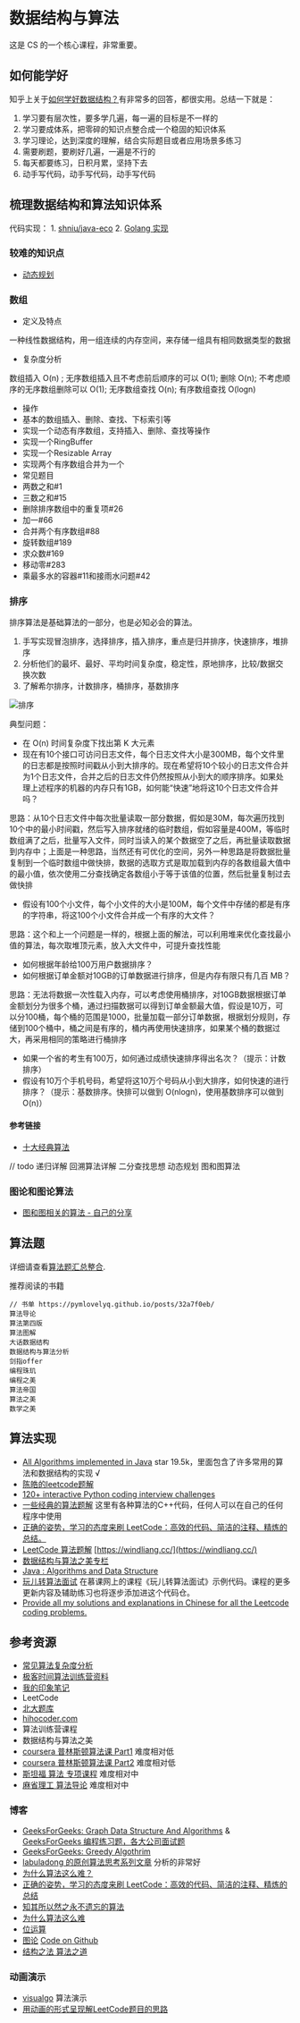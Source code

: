 # 数据结构与算法

这是 CS 的一个核心课程，非常重要。

## 如何能学好

知乎上关于[如何学好数据结构？](https://www.zhihu.com/question/21318658)有非常多的回答，都很实用。总结一下就是：

1. 学习要有层次性，要多学几遍，每一遍的目标是不一样的
2. 学习要成体系，把零碎的知识点整合成一个稳固的知识体系
3. 学习理论，达到深度的理解，结合实际题目或者应用场景多练习
4. 需要刷题，要刷好几遍，一遍是不行的
5. 每天都要练习，日积月累，坚持下去
6. 动手写代码，动手写代码，动手写代码

## 梳理数据结构和算法知识体系

代码实现： 1. [shniu/java-eco](https://github.com/shniu/java-eco) 2. [Golang 实现](https://github.com/shniu/gostuff/leetcode)

### 较难的知识点

* [动态规划](01-dong-tai-gui-hua.md)

### 数组

* 定义及特点

一种线性数据结构，用一组连续的内存空间，来存储一组具有相同数据类型的数据

* 复杂度分析

数组插入 O\(n\) ; 无序数组插入且不考虑前后顺序的可以 O\(1\); 删除 O\(n\); 不考虑顺序的无序数组删除可以 O\(1\); 无序数组查找 O\(n\); 有序数组查找 O\(logn\)

* 操作
* 基本的数组插入、删除、查找、下标索引等
* 实现一个动态有序数组，支持插入、删除、查找等操作
* 实现一个RingBuffer
* 实现一个Resizable Array
* 实现两个有序数组合并为一个
* 常见题目
* 两数之和\#1
* 三数之和\#15
* 删除排序数组中的重复项\#26
* 加一\#66
* 合并两个有序数组\#88
* 旋转数组\#189
* 求众数\#169
* 移动零\#283
* 乘最多水的容器\#11和接雨水问题\#42

### 排序

排序算法是基础算法的一部分，也是必知必会的算法。

1. 手写实现冒泡排序，选择排序，插入排序，重点是归并排序，快速排序，堆排序
2. 分析他们的最坏、最好、平均时间复杂度，稳定性，原地排序，比较/数据交换次数
3. 了解希尔排序，计数排序，桶排序，基数排序

![&#x6392;&#x5E8F;](https://static001.geekbang.org/resource/image/1f/fd/1f6ef7e0a5365d6e9d68f0ccc71755fd.jpg)

典型问题：

* 在 O\(n\) 时间复杂度下找出第 K 大元素
* 现在有10个接口可访问日志文件，每个日志文件大小是300MB，每个文件里的日志都是按照时间戳从小到大排序的。现在希望将10个较小的日志文件合并为1个日志文件，合并之后的日志文件仍然按照从小到大的顺序排序。如果处理上述程序的机器的内存只有1GB，如何能“快速”地将这10个日志文件合并吗？

思路：从10个日志文件中每次批量读取一部分数据，假如是30M，每次遍历找到10个中的最小时间戳，然后写入排序就绪的临时数组，假如容量是400M，等临时数组满了之后，批量写入文件，同时当读入的某个数据空了之后，再批量读取数据到内存中；上面是一种思路，当然还有可优化的空间，另外一种思路是将数据批量复制到一个临时数组中做快排，数据的选取方式是取加载到内存的各数组最大值中的最小值，依次使用二分查找确定各数组小于等于该值的位置，然后批量复制过去做快排

* 假设有100个小文件，每个小文件的大小是100M，每个文件中存储的都是有序的字符串，将这100个小文件合并成一个有序的大文件？

思路：这个和上一个问题是一样的，根据上面的解法，可以利用堆来优化查找最小值的算法，每次取堆顶元素，放入大文件中，可提升查找性能

* 如何根据年龄给100万用户数据排序？
* 如何根据订单金额对10GB的订单数据进行排序，但是内存有限只有几百 MB？

思路：无法将数据一次性载入内存，可以考虑使用桶排序，对10GB数据根据订单金额划分为很多个桶，通过扫描数据可以得到订单金额最大值，假设是10万，可以分100桶，每个桶的范围是1000，批量加载一部分订单数据，根据划分规则，存储到100个桶中，桶之间是有序的，桶内再使用快速排序，如果某个桶的数据过大，再采用相同的策略进行桶排序

* 如果一个省的考生有100万，如何通过成绩快速排序得出名次？（提示：计数排序）
* 假设有10万个手机号码，希望将这10万个号码从小到大排序，如何快速的进行排序？（提示：基数排序。快排可以做到 O\(nlogn\)，使用基数排序可以做到O\(n\)）

#### 参考链接

* [十大经典算法](https://www.cnblogs.com/onepixel/p/7674659.html)

// todo 递归详解 回溯算法详解 二分查找思想 动态规划 图和图算法

### 图论和图论算法

* [图和图相关的算法 - 自己的分享](https://shimo.im/docs/kPyKhXHk3CYqTp8v/)

## 算法题

详细请查看[算法题汇总整合](99-chang-jian-ti-mu-lie-biao.md).

推荐阅读的书籍

```text
// 书单 https://pymlovelyq.github.io/posts/32a7f0eb/
算法导论
算法第四版
算法图解
大话数据结构
数据结构与算法分析
剑指offer
编程珠玑
编程之美
算法帝国
算法之美
数学之美
```

## 算法实现

* [All Algorithms implemented in Java](https://github.com/TheAlgorithms/Java)  star 19.5k，里面包含了许多常用的算法和数据结构的实现 √
* [陈皓的leetcode题解](https://github.com/haoel/leetcode)
* [120+ interactive Python coding interview challenges](https://github.com/donnemartin/interactive-coding-challenges)
* [一些经典的算法题解](https://github.com/Dev-XYS/Algorithms) 这里有各种算法的C++代码，任何人可以在自己的任何程序中使用
* [正确的姿势，学习的态度来刷 LeetCode：高效的代码、简洁的注释、精炼的总结。](https://github.com/selfboot/LeetCode)
* [LeetCode 算法题解](https://leetcode.wang/)  [https://windliang.cc/](https://windliang.cc/)
* [数据结构与算法之美专栏](https://github.com/wangzheng0822/algo)
* [Java : Algorithms and Data Structure](https://github.com/phishman3579/java-algorithms-implementation)
* [玩儿转算法面试](https://github.com/liuyubobobo/Play-with-Algorithm-Interview) 在慕课网上的课程《玩儿转算法面试》示例代码。课程的更多更新内容及辅助练习也将逐步添加进这个代码仓。
* [Provide all my solutions and explanations in Chinese for all the Leetcode coding problems.](https://github.com/grandyang/leetcode)

## 参考资源

* [常见算法复杂度分析](https://www.bigocheatsheet.com/)
* [极客时间算法训练营资料](https://pan.baidu.com/disk/home?#/all?vmode=list&path=%2F%E8%AF%BE%E7%A8%8B%2F%E7%AE%97%E6%B3%95%E4%B8%8E%E6%95%B0%E6%8D%AE%E7%BB%93%E6%9E%84)
* [我的印象笔记](https://app.yinxiang.com/fx/1cd152b8-dc5d-44e8-b1e4-3fa2d2f4dfb0)
* LeetCode
* [北大题库](http://poj.org/problemlist)
* [hihocoder.com](http://hihocoder.com)
* 算法训练营课程
* 数据结构与算法之美
* [coursera 普林斯顿算法课 Part1](https://www.coursera.org/learn/algorithms-part1) 难度相对低
* [coursera 普林斯顿算法课 Part2](https://www.coursera.org/learn/algorithms-part2) 难度相对低
* [斯坦福 算法 专项课程](https://www.coursera.org/specializations/algorithms) 难度相对中
* [麻省理工 算法导论](http://open.163.com/special/opencourse/algorithms.html) 难度相对中

### 博客

* [GeeksForGeeks: Graph Data Structure And Algorithms](https://www.geeksforgeeks.org/graph-data-structure-and-algorithms/) & [GeeksForGeeks 编程练习题，各大公司面试题](https://practice.geeksforgeeks.org/company-tags)
* [GeeksForGeeks: Greedy Algothrim](https://www.geeksforgeeks.org/greedy-algorithms/)
* [labuladong 的原创算法思考系列文章](https://labuladong.gitbook.io/algo/)  分析的非常好
* [为什么算法这么难？](http://mindhacks.cn/2011/07/10/the-importance-of-knowing-why-part3/)
* [正确的姿势，学习的态度来刷 LeetCode：高效的代码、简洁的注释、精炼的总结](https://github.com/selfboot/LeetCode)
* [知其所以然之永不遗忘的算法](https://selfboot.cn/2015/11/03/howto_find_algorithm/#%E4%B8%80%E4%B8%AA%E6%80%9D%E7%BB%B4%E5%8E%86%E7%A8%8B)
* [为什么算法这么难](http://mindhacks.cn/topics/algorithms/)
* [位运算](https://github.com/selfboot/LeetCode/tree/master/BitManipulation)
* [图论](https://coding.imooc.com/class/chapter/370.html) [Code on Github](https://github.com/liuyubobobo/Play-with-Graph-Algorithms)
* [结构之法 算法之道](https://blog.csdn.net/v_july_v?t=1)

### 动画演示

* [visualgo](https://visualgo.net/en) 算法演示
* [用动画的形式呈现解LeetCode题目的思路](https://github.com/MisterBooo/LeetCodeAnimation)

